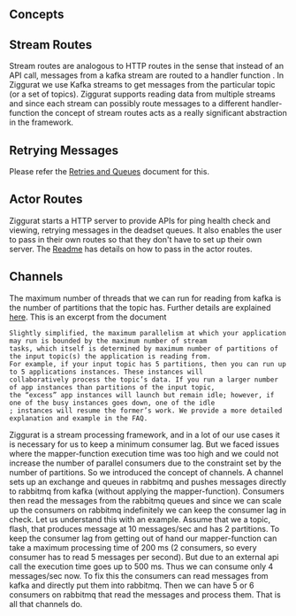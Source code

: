 ## Concepts

Stream Routes
 -
Stream routes are analogous to HTTP routes in the sense that instead of an API call, messages from a kafka stream are routed to a handler function .
In Ziggurat we use Kafka streams to get messages from the particular topic (or a set of topics). Ziggurat supports reading
data from multiple streams and since each stream can possibly route messages to a different handler-function the concept
of stream routes acts as a really significant abstraction in the framework.

Retrying Messages
-
Please refer the [Retries and Queues](retries_and_queues.md) document for this.

Actor Routes
 -
Ziggurat starts a HTTP server to provide APIs for ping health check and viewing, retrying messages in the deadset queues.
It also enables the user to pass in their own routes so that they don't have to set up their own server. The [Readme](../README.md)
has details on how to pass in the actor routes.

Channels
 -
The maximum number of threads that we can run for reading from kafka is the number of partitions that the topic has. Further details are explained
[here](https://docs.confluent.io/current/streams/architecture.html). This is an excerpt from the document
```
Slightly simplified, the maximum parallelism at which your application may run is bounded by the maximum number of stream
tasks, which itself is determined by maximum number of partitions of the input topic(s) the application is reading from.
For example, if your input topic has 5 partitions, then you can run up to 5 applications instances. These instances will
collaboratively process the topic’s data. If you run a larger number of app instances than partitions of the input topic,
the “excess” app instances will launch but remain idle; however, if one of the busy instances goes down, one of the idle
; instances will resume the former’s work. We provide a more detailed explanation and example in the FAQ.
```
Ziggurat is a stream processing framework, and in a lot of our use cases it is necessary for us to keep a minimum consumer lag.
But we faced issues where the mapper-function execution time was too high and we could not increase the number of parallel consumers
due to the constraint set by the number of partitions. So we introduced the concept of channels. A channel sets up an exchange
and queues in rabbitmq and pushes messages directly to rabbitmq from kafka (without applying the mapper-function). Consumers
then read the messages from the rabbitmq queues and since we can scale up the consumers on rabbitmq indefinitely we can keep
the consumer lag in check.
Let us understand this with an example. Assume that we a topic, flash, that produces message at 10 messages/sec and has 2 partitions.
To keep the consumer lag from getting out of hand our mapper-function can take a maximum processing time of 200 ms
(2 consumers, so every consumer has to read 5 messages per second). But due to an external api call the execution time goes up
to 500 ms. Thus we can consume only 4 messages/sec now. To fix this the consumers can read messages from kafka and directly put
them into rabbitmq. Then we can have 5 or 6 consumers on rabbitmq that read the messages and process them. That is all that
channels do.
